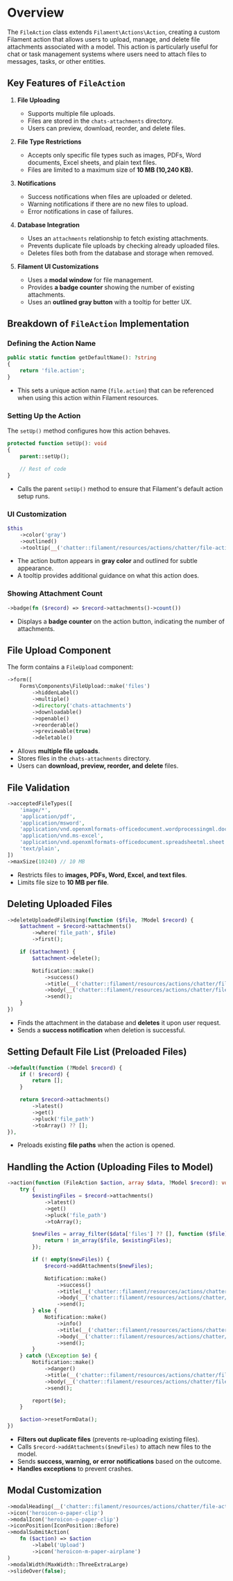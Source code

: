 # Overview

The `FileAction` class extends `Filament\Actions\Action`, creating a custom Filament action that allows users to upload, manage, and delete file attachments associated with a model. This action is particularly useful for chat or task management systems where users need to attach files to messages, tasks, or other entities.

## **Key Features of `FileAction`**

1. **File Uploading**
   - Supports multiple file uploads.
   - Files are stored in the `chats-attachments` directory.
   - Users can preview, download, reorder, and delete files.

2. **File Type Restrictions**
   - Accepts only specific file types such as images, PDFs, Word documents, Excel sheets, and plain text files.
   - Files are limited to a maximum size of **10 MB (10,240 KB).**

3. **Notifications**
   - Success notifications when files are uploaded or deleted.
   - Warning notifications if there are no new files to upload.
   - Error notifications in case of failures.

4. **Database Integration**
   - Uses an `attachments` relationship to fetch existing attachments.
   - Prevents duplicate file uploads by checking already uploaded files.
   - Deletes files both from the database and storage when removed.

5. **Filament UI Customizations**
   - Uses a **modal window** for file management.
   - Provides **a badge counter** showing the number of existing attachments.
   - Uses an **outlined gray button** with a tooltip for better UX.

## **Breakdown of `FileAction` Implementation**

### **Defining the Action Name**

```php
public static function getDefaultName(): ?string
{
    return 'file.action';
}
```

- This sets a unique action name (`file.action`) that can be referenced when using this action within Filament resources.

### **Setting Up the Action**

The `setUp()` method configures how this action behaves.

```php
protected function setUp(): void
{
    parent::setUp();

    // Rest of code
}
```

- Calls the parent `setUp()` method to ensure that Filament's default action setup runs.

### **UI Customization**

```php
$this
    ->color('gray')
    ->outlined()
    ->tooltip(__('chatter::filament/resources/actions/chatter/file-action.setup.tooltip'))
```

- The action button appears in **gray color** and outlined for subtle appearance.
- A tooltip provides additional guidance on what this action does.

### **Showing Attachment Count**

```php
->badge(fn ($record) => $record->attachments()->count())
```

- Displays a **badge counter** on the action button, indicating the number of attachments.

## **File Upload Component**

The form contains a `FileUpload` component:

```php
->form([
    Forms\Components\FileUpload::make('files')
        ->hiddenLabel()
        ->multiple()
        ->directory('chats-attachments')
        ->downloadable()
        ->openable()
        ->reorderable()
        ->previewable(true)
        ->deletable()
```

- Allows **multiple file uploads**.
- Stores files in the `chats-attachments` directory.
- Users can **download, preview, reorder, and delete** files.

## **File Validation**

```php
->acceptedFileTypes([
    'image/*',
    'application/pdf',
    'application/msword',
    'application/vnd.openxmlformats-officedocument.wordprocessingml.document',
    'application/vnd.ms-excel',
    'application/vnd.openxmlformats-officedocument.spreadsheetml.sheet',
    'text/plain',
])
->maxSize(10240) // 10 MB
```

- Restricts files to **images, PDFs, Word, Excel, and text files**.
- Limits file size to **10 MB per file**.

## **Deleting Uploaded Files**

```php
->deleteUploadedFileUsing(function ($file, ?Model $record) {
    $attachment = $record->attachments()
        ->where('file_path', $file)
        ->first();

    if ($attachment) {
        $attachment->delete();

        Notification::make()
            ->success()
            ->title(__('chatter::filament/resources/actions/chatter/file-action.setup.form.fields.actions.delete.title'))
            ->body(__('chatter::filament/resources/actions/chatter/file-action.setup.form.fields.actions.delete.body'))
            ->send();
    }
})
```

- Finds the attachment in the database and **deletes** it upon user request.
- Sends a **success notification** when deletion is successful.

## **Setting Default File List (Preloaded Files)**

```php
->default(function (?Model $record) {
    if (! $record) {
        return [];
    }

    return $record->attachments()
        ->latest()
        ->get()
        ->pluck('file_path')
        ->toArray() ?? [];
}),
```

- Preloads existing **file paths** when the action is opened.

## **Handling the Action (Uploading Files to Model)**

```php
->action(function (FileAction $action, array $data, ?Model $record): void {
    try {
        $existingFiles = $record->attachments()
            ->latest()
            ->get()
            ->pluck('file_path')
            ->toArray();

        $newFiles = array_filter($data['files'] ?? [], function ($file) use ($existingFiles) {
            return ! in_array($file, $existingFiles);
        });

        if (! empty($newFiles)) {
            $record->addAttachments($newFiles);

            Notification::make()
                ->success()
                ->title(__('chatter::filament/resources/actions/chatter/file-action.setup.actions.notification.success.title'))
                ->body(__('chatter::filament/resources/actions/chatter/file-action.setup.actions.notification.success.body'))
                ->send();
        } else {
            Notification::make()
                ->info()
                ->title(__('chatter::filament/resources/actions/chatter/file-action.setup.actions.notification.warning.title'))
                ->body(__('chatter::filament/resources/actions/chatter/file-action.setup.actions.notification.warning.body'))
                ->send();
        }
    } catch (\Exception $e) {
        Notification::make()
            ->danger()
            ->title(__('chatter::filament/resources/actions/chatter/file-action.setup.actions.notification.error.title'))
            ->body(__('chatter::filament/resources/actions/chatter/file-action.setup.actions.notification.error.body'))
            ->send();

        report($e);
    }

    $action->resetFormData();
})
```

- **Filters out duplicate files** (prevents re-uploading existing files).
- Calls `$record->addAttachments($newFiles)` to attach new files to the model.
- Sends **success, warning, or error notifications** based on the outcome.
- **Handles exceptions** to prevent crashes.

## **Modal Customization**

```php
->modalHeading(__('chatter::filament/resources/actions/chatter/file-action.setup.title'))
->icon('heroicon-o-paper-clip')
->modalIcon('heroicon-o-paper-clip')
->iconPosition(IconPosition::Before)
->modalSubmitAction(
    fn ($action) => $action
        ->label('Upload')
        ->icon('heroicon-m-paper-airplane')
)
->modalWidth(MaxWidth::ThreeExtraLarge)
->slideOver(false);
```
